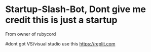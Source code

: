 # Startup-Slash-Bot, Dont give me credit this is just a startup
From owner of rubycord 

#dont got VS/visual studio use this
https://replit.com

